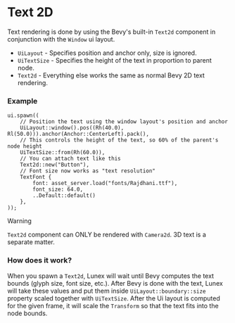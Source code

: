 # Text 2D

Text rendering is done by using the Bevy's built-in `Text2d` component in conjunction with the `Window` ui layout.

- `UiLayout` - Specifies position and anchor only, size is ignored.
- `UiTextSize` - Specifies the height of the text in proportion to parent node.
- `Text2d` - Everything else works the same as normal Bevy 2D text rendering.

### Example

```rust, noplayground
ui.spawn((
    // Position the text using the window layout's position and anchor
    UiLayout::window().pos((Rh(40.0), Rl(50.0))).anchor(Anchor::CenterLeft).pack(),
    // This controls the height of the text, so 60% of the parent's node height
    UiTextSize::from(Rh(60.0)),
    // You can attach text like this
    Text2d::new("Button"),
    // Font size now works as "text resolution"
    TextFont {
        font: asset_server.load("fonts/Rajdhani.ttf"),
        font_size: 64.0,
        ..Default::default()
    },
));
```

> [!WARNING]
> `Text2d` component can ONLY be rendered with `Camera2d`. 3D text is a separate matter.

### How does it work?

When you spawn a `Text2d`, Lunex will wait until Bevy computes the text bounds (glyph size, font size, etc.).
After Bevy is done with the text, Lunex will take these values and put them inside `UiLayout::boundary::size` property
scaled together with `UiTextSize`. After the Ui layout is computed for the given frame, it will scale the `Transform`
so that the text fits into the node bounds.